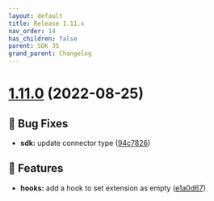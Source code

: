 ```yaml
---
layout: default
title: Release 1.11.x
nav_order: 14
has_children: false
parent: SDK JS
grand_parent: Changelog
---
```


# [1.11.0](https://github.com/lumapps/lumapps-sdk-js/compare/v1.10.1...v1.11.0) (2022-08-25)

## 🐛 Bug Fixes

- **sdk:** update connector type ([94c7826](https://github.com/lumapps/lumapps-sdk-js/commit/94c78264b64fd454528e7c4e811f123a06aacb56))

## 🚀 Features

- **hooks:** add a hook to set extension as empty ([e1a0d67](https://github.com/lumapps/lumapps-sdk-js/commit/e1a0d67eccf224f9cc4b321e822790e8d973a1e5))

